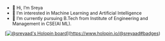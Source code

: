 - 👋 Hi, I’m Sreya 
- 👀 I’m interested in Machine Learning and Artificial Intelligence
- 🌱 I’m currently pursuing B.Tech from Institute of Engineering and Management in CSE(AI ML).
<!---
sreyaad/sreyaad is a ✨ special ✨ repository because its `README.md` (this file) appears on your GitHub profile.
You can click the Preview link to take a look at your changes.
--->
[[![@sreyaad's Holopin board](https://holopin.io/api/user/board?user=sreyaad)](https://holopin.io/@sreyaad)](https://www.holopin.io/@sreyaad#badges)
